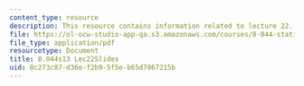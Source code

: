 ```yaml
---
content_type: resource
description: This resource contains information related to lecture 22.
file: https://ol-ocw-studio-app-qa.s3.amazonaws.com/courses/8-044-statistical-physics-i-spring-2013/0c273c87d36ef2b95f5eb65d7067215b_MIT8_044S13_L22.pdf
file_type: application/pdf
resourcetype: Document
title: 8.044s13 Lec22Slides
uid: 0c273c87-d36e-f2b9-5f5e-b65d7067215b
---
```

